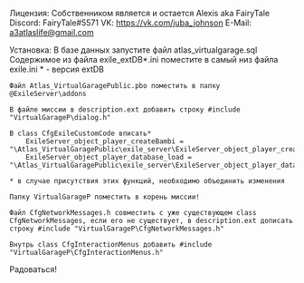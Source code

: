Лицензия:
	Собственником является и остается Alexis aka FairyTale
	Discord: FairyTale#5571
	VK: https://vk.com/juba_johnson
	E-Mail: a3atlaslife@gmail.com
	

Установка:
	В базе данных запустите файл atlas_virtualgarage.sql
	Содержимое из файла exile_extDB*.ini поместите в самый низ файла exile.ini
		* - версия extDB
		
	Файл Atlas_VirtualGaragePublic.pbo поместить в папку @ExileServer\addons
	
	В файле миссии в description.ext добавить строку #include "VirtualGarageP\dialog.h"
	
	В class CfgExileCustomCode вписать*
		ExileServer_object_player_createBambi = "\Atlas_VirtualGaragePublic\exile_server\ExileServer_object_player_createBambi.sqf"
		ExileServer_object_player_database_load = "\Atlas_VirtualGaragePublic\exile_server\ExileServer_object_player_database_load.sqf"
		
	* в случае присутствия этих функций, необходимо объединить изменения
		
	Папку VirtualGarageP поместить в корень миссии!
	
	Файл CfgNetworkMessages.h совместить с уже существующем class CfgNetworkMessages, если его не существует, в description.ext дописать строку #include "VirtualGarageP\CfgNetworkMessages.h"
	
	Внутрь class CfgInteractionMenus добавить #include "VirtualGarageP\CfgInteractionMenus.h"
	
Радоваться!
